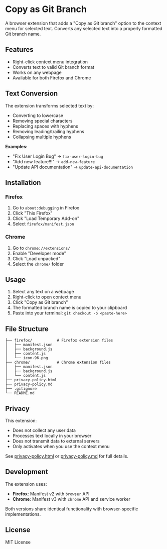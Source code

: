# Copy as Git Branch

A browser extension that adds a "Copy as Git branch" option to the context menu for selected text. Converts any selected text into a properly formatted Git branch name.

## Features

- Right-click context menu integration
- Converts text to valid Git branch format
- Works on any webpage
- Available for both Firefox and Chrome

## Text Conversion

The extension transforms selected text by:
- Converting to lowercase
- Removing special characters
- Replacing spaces with hyphens
- Removing leading/trailing hyphens
- Collapsing multiple hyphens

**Examples:**
- "Fix User Login Bug" → `fix-user-login-bug`
- "Add new feature!!!" → `add-new-feature`
- "Update API documentation" → `update-api-documentation`

## Installation

### Firefox
1. Go to `about:debugging` in Firefox
2. Click "This Firefox"
3. Click "Load Temporary Add-on"
4. Select `firefox/manifest.json`

### Chrome
1. Go to `chrome://extensions/`
2. Enable "Developer mode"
3. Click "Load unpacked"
4. Select the `chrome/` folder

## Usage

1. Select any text on a webpage
2. Right-click to open context menu
3. Click "Copy as Git branch"
4. The formatted branch name is copied to your clipboard
5. Paste into your terminal: `git checkout -b <paste-here>`

## File Structure

```
├── firefox/           # Firefox extension files
│   ├── manifest.json
│   ├── background.js
│   ├── content.js
│   └── icon-96.png
├── chrome/            # Chrome extension files
│   ├── manifest.json
│   ├── background.js
│   └── content.js
├── privacy-policy.html
├── privacy-policy.md
├── .gitignore
└── README.md
```

## Privacy

This extension:
- Does not collect any user data
- Processes text locally in your browser
- Does not transmit data to external servers
- Only activates when you use the context menu

See [privacy-policy.html](privacy-policy.html) or [privacy-policy.md](privacy-policy.md) for full details.

## Development

The extension uses:
- **Firefox**: Manifest v2 with `browser` API
- **Chrome**: Manifest v3 with `chrome` API and service worker

Both versions share identical functionality with browser-specific implementations.

## License

MIT License